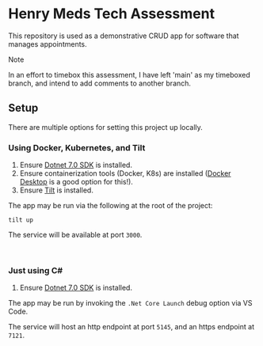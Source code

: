 # Henry Meds Tech Assessment

This repository is used as a demonstrative CRUD app for software that manages appointments.

> [!NOTE]
> In an effort to timebox this assessment, I have left 'main' as my timeboxed branch, and intend
> to add comments to another branch.

## Setup

There are multiple options for setting this project up locally.

### Using Docker, Kubernetes, and Tilt

1. Ensure [Dotnet 7.0 SDK](https://dotnet.microsoft.com/en-us/download/dotnet/7.0) is installed.
1. Ensure containerization tools (Docker, K8s) are installed ([Docker Desktop](https://www.docker.com/products/docker-desktop/) is a good option for this!).
1. Ensure [Tilt](https://docs.tilt.dev/install.html) is installed.

The app may be run via the following at the root of the project:
```
tilt up
```
The service will be available at port `3000`.

<br />

### Just using C#

1. Ensure [Dotnet 7.0 SDK](https://dotnet.microsoft.com/en-us/download/dotnet/7.0) is installed.

The app may be run by invoking the `.Net Core Launch` debug option via VS Code.

The service will host an http endpoint at port `5145`, and an https endpoint at `7121`.
